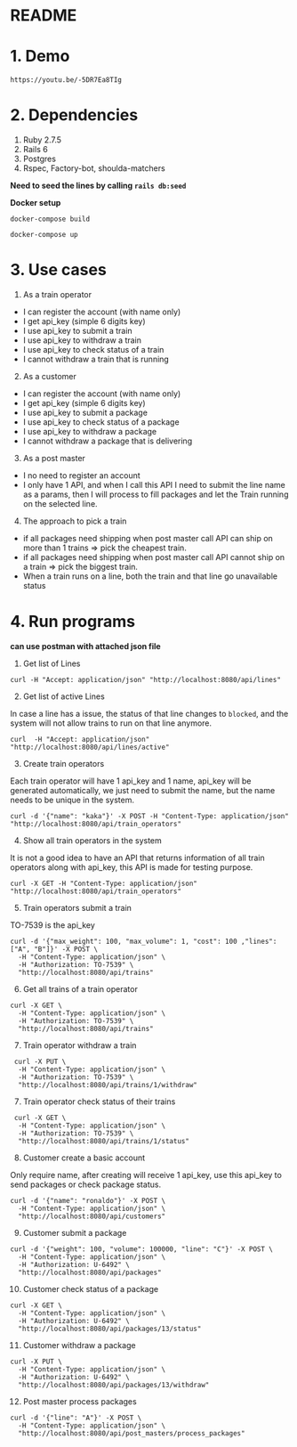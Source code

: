 # README

# 1. Demo

```
https://youtu.be/-5DR7Ea8TIg
```

# 2. Dependencies

1. Ruby 2.7.5
2. Rails 6
3. Postgres
4. Rspec, Factory-bot, shoulda-matchers

**Need to seed the lines by calling `rails db:seed`**

**Docker setup**

```
docker-compose build
```

```
docker-compose up
```
# 3. Use cases

1. As a train operator

- I can register the account (with name only)
- I get api_key (simple 6 digits key)
- I use api_key to submit a train
- I use api_key to withdraw a train
- I use api_key to check status of a train
- I cannot withdraw a train that is running

2. As a customer

- I can register the account (with name only)
- I get api_key (simple 6 digits key)
- I use api_key to submit a package
- I use api_key to check status of a package
- I use api_key to withdraw a package
- I cannot withdraw a package that is delivering

3. As a post master

- I no need to register an account
- I only have 1 API, and when I call this API I need to submit the line name as a params, then I will process to fill packages and let the Train running on the selected line.

4. The approach to pick a train

- if all packages need shipping when post master call API can ship on more than 1 trains => pick the cheapest train.
- if all packages need shipping when post master call API cannot ship on a train => pick the biggest train.
- When a train runs on a line, both the train and that line go unavailable status

# 4. Run programs

**can use postman with attached json file**

1. Get list of Lines

```
curl -H "Accept: application/json" "http://localhost:8080/api/lines"
```

2. Get list of active Lines

In case a line has a issue, the status of that line changes to `blocked`, and the system will not allow trains to run on that line anymore.

```
curl  -H "Accept: application/json" "http://localhost:8080/api/lines/active"
```

3. Create train operators

Each train operator will have 1 api_key and 1 name, api_key will be generated automatically, we just need to submit the name, but the name needs to be unique in the system.

```
curl -d '{"name": "kaka"}' -X POST -H "Content-Type: application/json" "http://localhost:8080/api/train_operators"
```

4. Show all train operators in the system

It is not a good idea to have an API that returns information of all train operators along with api_key, this API is made for testing purpose.

```
curl -X GET -H "Content-Type: application/json" "http://localhost:8080/api/train_operators"
```

5. Train operators submit a train

TO-7539 is the api_key

```
curl -d '{"max_weight": 100, "max_volume": 1, "cost": 100 ,"lines": ["A", "B"]}' -X POST \
  -H "Content-Type: application/json" \
  -H "Authorization: TO-7539" \
  "http://localhost:8080/api/trains"
```

6. Get all trains of a train operator

```
curl -X GET \
  -H "Content-Type: application/json" \
  -H "Authorization: TO-7539" \
  "http://localhost:8080/api/trains"
```

7. Train operator withdraw a train

```
 curl -X PUT \
  -H "Content-Type: application/json" \
  -H "Authorization: TO-7539" \
  "http://localhost:8080/api/trains/1/withdraw"
```

7. Train operator check status of their trains

```
 curl -X GET \
  -H "Content-Type: application/json" \
  -H "Authorization: TO-7539" \
  "http://localhost:8080/api/trains/1/status"
```

8. Customer create a basic account

Only require name, after creating will receive 1 api_key, use this api_key to send packages or check package status.

```
curl -d '{"name": "ronaldo"}' -X POST \
  -H "Content-Type: application/json" \
  "http://localhost:8080/api/customers"
```

9. Customer submit a package

```
curl -d '{"weight": 100, "volume": 100000, "line": "C"}' -X POST \
  -H "Content-Type: application/json" \
  -H "Authorization: U-6492" \
  "http://localhost:8080/api/packages"
```

10. Customer check status of a package

```
curl -X GET \
  -H "Content-Type: application/json" \
  -H "Authorization: U-6492" \
  "http://localhost:8080/api/packages/13/status"
```

11. Customer withdraw a package

```
curl -X PUT \
  -H "Content-Type: application/json" \
  -H "Authorization: U-6492" \
  "http://localhost:8080/api/packages/13/withdraw"
```

12. Post master process packages

```
curl -d '{"line": "A"}' -X POST \
  -H "Content-Type: application/json" \
  "http://localhost:8080/api/post_masters/process_packages"
```
